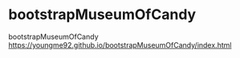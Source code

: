 # bootstrapMuseumOfCandy
 bootstrapMuseumOfCandy
https://youngme92.github.io/bootstrapMuseumOfCandy/index.html

